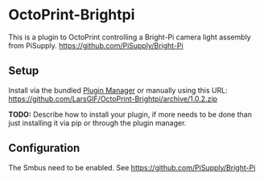 # OctoPrint-Brightpi

This is a plugin to OctoPrint controlling a Bright-Pi camera light assembly from PiSupply.
https://github.com/PiSupply/Bright-Pi

## Setup

Install via the bundled [Plugin Manager](https://docs.octoprint.org/en/master/bundledplugins/pluginmanager.html)
or manually using this URL:
https://github.com/LarsGIF/OctoPrint-Brightpi/archive/1.0.2.zip

**TODO:** Describe how to install your plugin, if more needs to be done than just installing it via pip or through
the plugin manager.

## Configuration

The Smbus need to be enabled. See https://github.com/PiSupply/Bright-Pi
